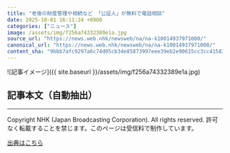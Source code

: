 ```yaml
---
title: "老後の財産管理や相続など 「公証人」が無料で電話相談"
date: 2025-10-01 16:11:24 +0900
categories: ["ニュース"]
image: /assets/img/f256a74332389e1a.jpg
source_url: "https://news.web.nhk/newsweb/na/na-k10014937971000/"
canonical_url: "https://news.web.nhk/newsweb/na/na-k10014937971000/"
content_sha: "9bbb7afc9297a6c74d05cb34e85873997eee39eb2e90615cc3cc41583384298f"
---
```


![記事イメージ]({{ site.baseurl }}/assets/img/f256a74332389e1a.jpg)

## 記事本文（自動抽出）
<div><div class="_13tndsj2"><nav aria-label="フッターサイトナビゲーション" class="_13tndsj4"></nav><hr class="esl7kn2s esl7kn1l esl7kn1n _14xli2ae"><p class="esl7kn2s esl7kn1m esl7kn1o _1yvk0f68 _1lugom81">Copyright NHK (Japan Broadcasting Corporation). All rights reserved. 許可なく転載することを禁じます。このページは受信料で制作しています。</p></div></div>

[出典はこちら](https://news.web.nhk/newsweb/na/na-k10014937971000/)
